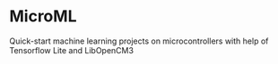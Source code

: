 # MicroML
Quick-start machine learning projects on microcontrollers with help of Tensorflow Lite and LibOpenCM3
